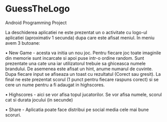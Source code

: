# GuessTheLogo

Android Programming Project

La deschiderea aplicatiei ne este prezentat un o activitate cu logo-ul aplicatiei (aproximativ 1 secunda) dupa care este afisat meniul.
In meniu avem 3 butoane:

• New Game - acesta va initia un nou joc. Pentru fiecare joc toate imaginile din memorie sunt incarcate si apoi puse intr-o ordine random. 
Sunt prezentate una cate una iar utilizatorul trebuie sa ghiceasca numele brandului. De asemenea este afisat un hint, anume numarul de cuvinte.
Dupa fiecare input se afiseaza un toast cu rezultatul (Corect sau gresit). La final ne este prezentat scorul (1 punct pentru fiecare raspuns
corect) si se cere un nume pentru a fi adaugat in highscores. 

• Highscores - aici se vor afisa topul jucatorilor. Se vor afisa numele, scorul cat si durata jocului (in secunde)

• Share - Aplicatia poate face distribui pe social media cele mai bune scoruri.